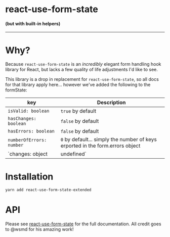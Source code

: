 # react-use-form-state
#### (but with built-in helpers)
---

# Why?
Because `react-use-form-state` is an *incredibly* elegant form handling hook library for React, but lacks a few quality of life adjustments I'd like to see.

This library is a drop in replacement for `react-use-form-state`, so all docs for that library apply here... however we've added the following to the formState:

| key                                                               | Description                                                                                                                                                                                                                                                                                                                                                                                                                                                                                                                                                                                                                                                             |
| ----------------------------------------------------------------- | ----------------------------------------------------------------------------------------------------------------------------------------------------------------------------------------------------------------------------------------------------------------------------------------------------------------------------------------------------------------------------------------------------------------------------------------------------------------------------------------------------------------------------------------------------------------------------------------------------------------------------------------------------------------------- |
| `isValid: boolean`                                                | `true` by default                                                                                                                                                                                                                                                                                                                                                                                                                                                                                                                                                                                                                                        |
| `hasChanges: boolean`                                             | `false` by default |
| `hasErrors: boolean`                                              | `false` by default |
| `numberOfErrors: number`                                          | `0` by default... simply the number of keys erported in the form.errors object |
| `changes: object | undefined`                                     | `undefined` by default, but returns an object with *only* the changed fields.  Useful for sending PATCH objects via REST, for example.

# Installation
```
yarn add react-use-form-state-extended
```

# API
Please see [react-use-form-state](https://www.npmjs.com/package/react-use-form-state) for the full documentation.  All credit goes to @wsmd for his amazing work!
